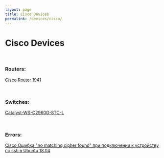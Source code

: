 ```yaml
---
layout: page
title: Cisco Devices
permalink: /devices/cisco/
---
```


# Cisco Devices

<br/>

### Routers:

<a href="/devices/cisco/routers/1941/">Cisco Router 1941</a>

<br/>

### Switches:

<a href="/devices/cisco/switches/catalyst-ws-c2960g-8tc-l/">Catalyst-WS-C2960G-8TC-L</a>

<br/>

### Errors:

<a href="/devices/cisco/no-matching-cipher-found/">Cisco Ошибка "no matching cipher found" при подключении к устройству по ssh в Ubuntu 18.04</a>
